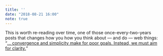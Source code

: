 ```yaml
---
title: ''
date: "2018-08-21 16:00"
note: true
---
```


This is worth re-reading over time, one of those once-every-two-years posts that changes how you how you think about — and do — web things: <q>[&hellip; convergence and simplicity make for poor goals. Instead, we must aim for clarity.](https://frankchimero.com/writing/the-webs-grain/)</q>
